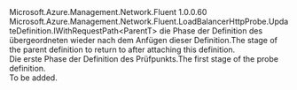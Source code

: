 <Type Name="IBlank&lt;ParentT&gt;" FullName="Microsoft.Azure.Management.Network.Fluent.LoadBalancerHttpProbe.UpdateDefinition.IBlank&lt;ParentT&gt;">
  <TypeSignature Language="C#" Value="public interface IBlank&lt;ParentT&gt; : Microsoft.Azure.Management.Network.Fluent.LoadBalancerHttpProbe.UpdateDefinition.IWithRequestPath&lt;ParentT&gt;" />
  <TypeSignature Language="ILAsm" Value=".class public interface auto ansi abstract IBlank`1&lt;ParentT&gt; implements class Microsoft.Azure.Management.Network.Fluent.LoadBalancerHttpProbe.UpdateDefinition.IWithRequestPath`1&lt;!ParentT&gt;" />
  <TypeSignature Language="DocId" Value="T:Microsoft.Azure.Management.Network.Fluent.LoadBalancerHttpProbe.UpdateDefinition.IBlank`1" />
  <TypeSignature Language="VB.NET" Value="Public Interface IBlank(Of ParentT)&#xA;Implements IWithRequestPath(Of ParentT)" />
  <TypeSignature Language="F#" Value="type IBlank&lt;'ParentT&gt; = interface&#xA;    interface IWithRequestPath&lt;'ParentT&gt;" />
  <AssemblyInfo>
    <AssemblyName>Microsoft.Azure.Management.Network.Fluent</AssemblyName>
    <AssemblyVersion>1.0.0.60</AssemblyVersion>
  </AssemblyInfo>
  <TypeParameters>
    <TypeParameter Name="ParentT" />
  </TypeParameters>
  <Interfaces>
    <Interface>
      <InterfaceName>Microsoft.Azure.Management.Network.Fluent.LoadBalancerHttpProbe.UpdateDefinition.IWithRequestPath&lt;ParentT&gt;</InterfaceName>
    </Interface>
  </Interfaces>
  <Docs>
    <typeparam name="ParentT"><span data-ttu-id="051bb-101">die Phase der Definition des übergeordneten wieder nach dem Anfügen dieser Definition.</span><span class="sxs-lookup"><span data-stu-id="051bb-101">The stage of the parent definition to return to after attaching this definition.</span></span></typeparam>
    <summary>
            <span data-ttu-id="051bb-102">Die erste Phase der Definition des Prüfpunkts.</span><span class="sxs-lookup"><span data-stu-id="051bb-102">The first stage of the probe definition.</span></span>
            </summary>
    <remarks>To be added.</remarks>
  </Docs>
  <Members />
</Type>